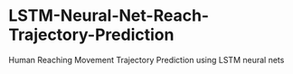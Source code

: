 # LSTM-Neural-Net-Reach-Trajectory-Prediction
Human Reaching Movement Trajectory Prediction using LSTM neural nets
